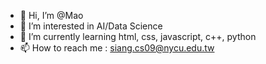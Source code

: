 - 👋 Hi, I’m @Mao
- 👀 I’m interested in AI/Data Science
- 🌱 I’m currently learning html, css, javascript, c++, python
- 📫 How to reach me : siang.cs09@nycu.edu.tw


